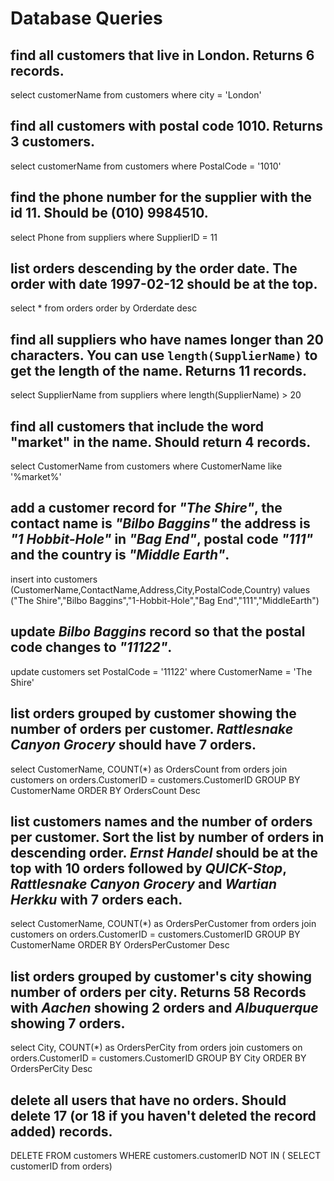 # Database Queries

## find all customers that live in London. Returns 6 records.
select customerName from customers
where city = 'London'

## find all customers with postal code 1010. Returns 3 customers.
select customerName from customers
where PostalCode = '1010'


## find the phone number for the supplier with the id 11. Should be (010) 9984510.
select Phone from suppliers
where SupplierID = 11


## list orders descending by the order date. The order with date 1997-02-12 should be at the top.
select * from orders
order by Orderdate desc

## find all suppliers who have names longer than 20 characters. You can use `length(SupplierName)` to get the length of the name. Returns 11 records.
select SupplierName from suppliers
where length(SupplierName) > 20

## find all customers that include the word "market" in the name. Should return 4 records.
select CustomerName from customers
where CustomerName like '%market%'

## add a customer record for _"The Shire"_, the contact name is _"Bilbo Baggins"_ the address is _"1 Hobbit-Hole"_ in _"Bag End"_, postal code _"111"_ and the country is _"Middle Earth"_.
insert into customers (CustomerName,ContactName,Address,City,PostalCode,Country) values
("The Shire","Bilbo Baggins","1-Hobbit-Hole","Bag End","111","MiddleEarth")

## update _Bilbo Baggins_ record so that the postal code changes to _"11122"_.
update customers set
PostalCode = '11122'
where CustomerName = 'The Shire'

## list orders grouped by customer showing the number of orders per customer. _Rattlesnake Canyon Grocery_ should have 7 orders.

select CustomerName, COUNT(*) as OrdersCount from orders
join customers on orders.CustomerID = customers.CustomerID
GROUP BY CustomerName ORDER BY OrdersCount Desc

## list customers names and the number of orders per customer. Sort the list by number of orders in descending order. _Ernst Handel_ should be at the top with 10 orders followed by _QUICK-Stop_, _Rattlesnake Canyon Grocery_ and _Wartian Herkku_ with 7 orders each.

select CustomerName, COUNT(*) as OrdersPerCustomer from orders
join customers on orders.CustomerID = customers.CustomerID
GROUP BY CustomerName ORDER BY OrdersPerCustomer Desc

## list orders grouped by customer's city showing number of orders per city. Returns 58 Records with _Aachen_ showing 2 orders and _Albuquerque_ showing 7 orders.

select City, COUNT(*) as OrdersPerCity from orders
join customers on orders.CustomerID = customers.CustomerID
GROUP BY City ORDER BY OrdersPerCity Desc

## delete all users that have no orders. Should delete 17 (or 18 if you haven't deleted the record added) records.

DELETE FROM customers
WHERE customers.customerID NOT IN (
SELECT customerID from orders)


<!-- DELETE
FROM customers
LEFT JOIN orders USING (customerID)
WHERE orders.OrderID IS NULL; -->